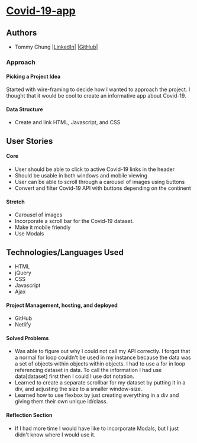 # [Covid-19-app](https://musing-hoover-063808.netlify.app)

## Authors
- Tommy Chung |[LinkedIn](https://www.linkedin.com/in/tommy-chung93)|  |[GitHub](https://github.com/tommyc93)|

### Approach
#### Picking a Project Idea
Started with wire-framing to decide how I wanted to approach the project.  I thought that it would be cool to create an informative app about Covid-19.

#### Data Structure
- Create and link HTML, Javascript, and CSS

## User Stories
#### Core
- User should be able to click to active Covid-19 links in the header
- Should be usable in both windows and mobile viewing
- User can be able to scroll through a carousel of images using buttons
- Convert and filter Covid-19 API with buttons depending on the continent

#### Stretch
- Carousel of images
- Incorporate a scroll bar for the Covid-19 dataset.
- Make it mobile friendly
- Use Modals
 
## Technologies/Languages Used
- HTML
- jQuery
- CSS
- Javascript
- Ajax

#### Project Management, hosting, and deployed
- GitHub
- Netlify

#### Solved Problems
- Was able to figure out why I could not call my API correctly.  I forgot that a normal for loop couldn't be used in my instance because the data was a set of objects within objects within objects.  I had to use a for in loop referencing dataset in data.  To call the information I had use data[dataset] first then I could I use dot notation.
- Learned to create a separate scrollbar for my dataset by putting it in a div, and adjusting the size to a smaller window-size.
- Learned how to use flexbox by just creating everything in a div and giving them their own unique id/class.

#### Reflection Section
- If I had more time I would have like to incorporate Modals, but I just didn't know where I would use it.

